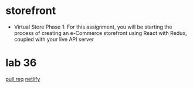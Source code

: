 #  storefront
  * Virtual Store Phase 1: For this assignment, you will be starting the process of creating an e-Commerce storefront using React with Redux, coupled with your live API server


# lab 36
 [pull req](https://github.com/RulaAlqasem/storefront/pull/1)
 [netlify](https://deploy-preview-1--zen-ride-486f6f.netlify.app/?utm_source=github&utm_campaign=bot_dp)
